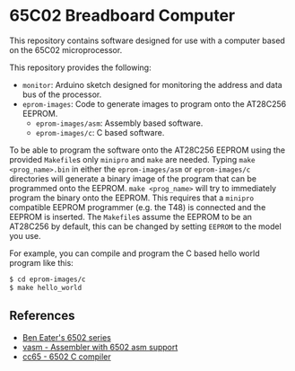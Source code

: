 # 65C02 Breadboard Computer
This repository contains software designed for use with a computer based on the 65C02 microprocessor.

This repository provides the following:
- `monitor`: Arduino sketch designed for monitoring the address and data bus of the processor.
- `eprom-images`: Code to generate images to program onto the AT28C256 EEPROM.
    - `eprom-images/asm`: Assembly based software.
    - `eprom-images/c`: C based software.

To be able to program the software onto the AT28C256 EEPROM using the provided `Makefile`s only `minipro` and `make` are needed.
Typing `make <prog_name>.bin` in either the `eprom-images/asm` or `eprom-images/c` directories will generate a binary
image of the program that can be programmed onto the EEPROM. `make <prog_name>` will try to immediately program the
binary onto the EEPROM. This requires that a `minipro` compatible EEPROM programmer (e.g. the T48) is connected and the
EEPROM is inserted. The `Makefile`s assume the EEPROM to be an AT28C256 by default, this can be changed by setting
`EEPROM` to the model you use.

For example, you can compile and program the C based hello world program like this:
```sh
$ cd eprom-images/c
$ make hello_world
```

## References
- [Ben Eater's 6502 series](https://eater.net/6502)
- [vasm - Assembler with 6502 asm support](http://sun.hasenbraten.de/vasm/)
- [cc65 - 6502 C compiler](https://github.com/cc65/cc65)
